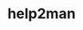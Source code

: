 ---
title: "help2man"
layout: cache
categories: [package, v0.18.1]
meta: {"versions": ["1.47.16"], "compilers": ["gcc@=7.3.1"], "oss": ["amzn2"], "platforms": ["linux"], "targets": ["aarch64", "graviton2", "x86_64_v3", "x86_64_v4"], "stacks": ["aws-isc", "aws-isc-aarch64", "root"], "num_specs": 4, "num_specs_by_stack": {"root": 4, "aws-isc": 2, "aws-isc-aarch64": 2}}
spec_details: [{"hash": "ckkifqee7vl4bjapyo52si72xffy2nco", "compiler": "gcc@=7.3.1", "versions": ["1.47.16"], "os": "amzn2", "platform": "linux", "target": "x86_64_v3", "variants": [], "stacks": ["root", "aws-isc"], "size": "-", "tarball": "https://binaries.spack.io/releases/v0.18.1/build_cache/linux-amzn2-x86_64_v3/gcc-7.3.1/help2man-1.47.16/linux-amzn2-x86_64_v3-gcc-7.3.1-help2man-1.47.16-ckkifqee7vl4bjapyo52si72xffy2nco.spack"}, {"hash": "wznmwkgv3jm6umkp57edaomiidgwh5l4", "compiler": "gcc@=7.3.1", "versions": ["1.47.16"], "os": "amzn2", "platform": "linux", "target": "graviton2", "variants": [], "stacks": ["aws-isc-aarch64", "root"], "size": "-", "tarball": "https://binaries.spack.io/releases/v0.18.1/build_cache/linux-amzn2-graviton2/gcc-7.3.1/help2man-1.47.16/linux-amzn2-graviton2-gcc-7.3.1-help2man-1.47.16-wznmwkgv3jm6umkp57edaomiidgwh5l4.spack"}, {"hash": "y75ifei3j7lydn3crdnifirgq4c5cx4p", "compiler": "gcc@=7.3.1", "versions": ["1.47.16"], "os": "amzn2", "platform": "linux", "target": "aarch64", "variants": [], "stacks": ["aws-isc-aarch64", "root"], "size": "-", "tarball": "https://binaries.spack.io/releases/v0.18.1/build_cache/linux-amzn2-aarch64/gcc-7.3.1/help2man-1.47.16/linux-amzn2-aarch64-gcc-7.3.1-help2man-1.47.16-y75ifei3j7lydn3crdnifirgq4c5cx4p.spack"}, {"hash": "qhaa6kibizmqyi6r4ky57ycibmzriccb", "compiler": "gcc@=7.3.1", "versions": ["1.47.16"], "os": "amzn2", "platform": "linux", "target": "x86_64_v4", "variants": [], "stacks": ["root", "aws-isc"], "size": "-", "tarball": "https://binaries.spack.io/releases/v0.18.1/build_cache/linux-amzn2-x86_64_v4/gcc-7.3.1/help2man-1.47.16/linux-amzn2-x86_64_v4-gcc-7.3.1-help2man-1.47.16-qhaa6kibizmqyi6r4ky57ycibmzriccb.spack"}]
---